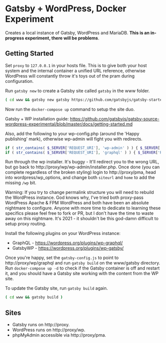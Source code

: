 # Gatsby + WordPress, Docker Experiment
Creates a local instance of Gatsby, WordPress and MariaDB. **This is an in-progress experiment, there will be problems**.

## Getting Started
Set `proxy` to `127.0.0.1` in your hosts file. This is to give both your host system and the internal container a unified URL reference, otherwise WordPress will constantly throw it's toys out of the pram during configuration.

Run `gatsby new` to create a Gatsby site called `gatsby` in the www folder.

```bash
( cd www && gatsby new gatsby https://github.com/gatsbyjs/gatsby-starter-wordpress-blog )
```

Now run the `docker-compose up` command to setup the site duo.

Gatsby + WP installation guide: https://github.com/gatsbyjs/gatsby-source-wordpress-experimental/blob/master/docs/getting-started.md

Also, add the following to your wp-config.php (around the 'Happy publishing' mark), otherwise wp-admin will fight you with redirects.

```php
if ( str_contains( $_SERVER['REQUEST_URI'], 'wp-admin' ) ) { $_SERVER['REQUEST_URI'] = '/wp' . $_SERVER['REQUEST_URI']; }
if ( str_contains( $_SERVER['REQUEST_URI'], 'graphql' ) ) { $_SERVER['REQUEST_URI'] = '/wp' . $_SERVER['REQUEST_URI']; }
```

Run through the wp installer. It's buggy - It'll redirect you to the wrong URL, but go back to http://proxy/wp/wp-admin/installer.php. Once done (you can complete regardless of the broken styling) login to http://proxy/pma, head into wordpress/wp_options, and change both `siteurl` and `home` to add the missing `/wp` bit. 

Warning: If you try to change permalink structure you will need to rebuild the WordPress instance. God knows why, I've tried both proxy-pass WordPress Apache & FPM WordPress and both have been an absolute nightmare to configure. Anyone with more time to dedicate to learning these specifics please feel free to fork or PR, but I don't have the time to waste away on this nightmare. It's 2021 - it shouldn't be this god-damn difficult to setup proxy routing.

Install the following plugins on your WordPress instance:
- GraphQL - https://wordpress.org/plugins/wp-graphql/
- GatsbyWP - https://wordpress.org/plugins/wp-gatsby/

Once you're happy, set the `gatsby-config.js` to point to http://proxy/wp/graphql and run `gatsby build` on the www/gatsby directory. Run `docker-compose up -d` to check if the Gatsby container is off and restart it, and you should have a Gatsby site working with the content from the WP site.

To update the Gatsby site, run `gatsby build` again.

```bash
( cd www && gatsby build )
```

## Sites
* Gatsby runs on http://proxy.
* WordPress runs on http://proxy/wp.
* phpMyAdmin accessible via http://proxy/pma.
